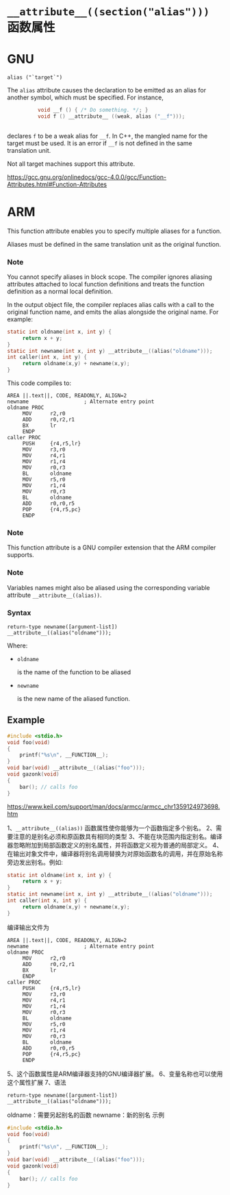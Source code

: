 # `__attribute__((section("alias")))` 函数属性
# GNU

```
alias ("`target`")
```

The `alias` attribute causes the declaration to be emitted as an alias for another symbol, which must be specified.  For instance,      

```c
          void __f () { /* Do something. */; }
          void f () __attribute__ ((weak, alias ("__f")));
     
```

declares `f` to be a weak alias for `__f`.  In C++, the mangled name for the target must be used.  It is an error if `__f` is not defined in the same translation unit.      

Not all target machines support this attribute.      

https://gcc.gnu.org/onlinedocs/gcc-4.0.0/gcc/Function-Attributes.html#Function-Attributes

# ARM

This function attribute enables you to specify multiple aliases for a function.

Aliases must be defined in the same translation unit as the original function.

### Note

You cannot specify aliases in block scope. The compiler ignores aliasing attributes attached to local function definitions and treats the function definition as a normal local definition.

In the output object file, the compiler replaces alias calls with a call to the original function name, and emits the alias alongside the original name. For example:

```c
static int oldname(int x, int y) {
     return x + y;
}
static int newname(int x, int y) __attribute__((alias("oldname")));
int caller(int x, int y) {
     return oldname(x,y) + newname(x,y);
}
```

This code compiles to:

```
AREA ||.text||, CODE, READONLY, ALIGN=2
newname                  ; Alternate entry point
oldname PROC
     MOV      r2,r0
     ADD      r0,r2,r1
     BX       lr
     ENDP
caller PROC
     PUSH     {r4,r5,lr}
     MOV      r3,r0
     MOV      r4,r1
     MOV      r1,r4
     MOV      r0,r3
     BL       oldname
     MOV      r5,r0
     MOV      r1,r4
     MOV      r0,r3
     BL       oldname
     ADD      r0,r0,r5
     POP      {r4,r5,pc}
     ENDP
```

### Note

This function attribute is a GNU compiler extension that the        ARM compiler supports. 

### Note

Variables names might also be aliased using the        corresponding variable attribute `__attribute__((alias))`.      

### Syntax

```
return-type newname([argument-list])              __attribute__((alias("oldname"))); 
```

Where:

- `oldname`

  is the name of the function to be aliased

- `newname`

  is the new name of the aliased function.

## Example

```c
#include <stdio.h>
void foo(void)
{
    printf("%s\n", __FUNCTION__);
}
void bar(void) __attribute__((alias("foo")));
void gazonk(void)
{
    bar(); // calls foo
}
```
https://www.keil.com/support/man/docs/armcc/armcc_chr1359124973698.htm

1、`__attribute__((alias))`  函数属性使你能够为一个函数指定多个别名。
2、需要注意的是别名必须和原函数具有相同的类型
3、不能在块范围内指定别名。编译器忽略附加到局部函数定义的别名属性，并将函数定义视为普通的局部定义。
4、在输出对象文件中，编译器将别名调用替换为对原始函数名的调用，并在原始名称旁边发出别名。例如:
```c
static int oldname(int x, int y) {
     return x + y;
}
static int newname(int x, int y) __attribute__((alias("oldname")));
int caller(int x, int y) {
     return oldname(x,y) + newname(x,y);
}
```
编译输出文件为
```
AREA ||.text||, CODE, READONLY, ALIGN=2
newname                  ; Alternate entry point
oldname PROC
     MOV      r2,r0
     ADD      r0,r2,r1
     BX       lr
     ENDP
caller PROC
     PUSH     {r4,r5,lr}
     MOV      r3,r0
     MOV      r4,r1
     MOV      r1,r4
     MOV      r0,r3
     BL       oldname
     MOV      r5,r0
     MOV      r1,r4
     MOV      r0,r3
     BL       oldname
     ADD      r0,r0,r5
     POP      {r4,r5,pc}
     ENDP
```
5、这个函数属性是ARM编译器支持的GNU编译器扩展。
6、变量名称也可以使用这个属性扩展
7、语法
```
return-type newname([argument-list]) __attribute__((alias("oldname")));
```
oldname：需要另起别名的函数
newname：新的别名
示例
```c
#include <stdio.h>
void foo(void)
{
    printf("%s\n", __FUNCTION__);
}
void bar(void) __attribute__((alias("foo")));
void gazonk(void)
{
    bar(); // calls foo
}
```

